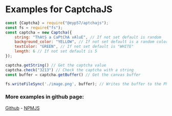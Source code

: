# Examples for CaptchaJS

```javascript
const {Captcha} = require("@eyp57/aptchajs");
const fs = require("fs");
const captcha = new Captcha({
    string: "ThAtS a CaPtChA vAluE", // If not set default is random
    background_color: "YELLOW", // If not set default is a random color
    textColor: "GREEN", // If not set default is "WHITE"
    length: 6 // If not set default is 5
});

captcha.getString() // Get the captcha value
captcha.check("3213") // Check the captcha with a string
const buffer = captcha.getBuffer() // Get the canvas buffer

fs.writeFileSync('./image.png', buffer); // Writes the buffer to the PNG file
```

### More examples in github page:

[Github](https://github.com/eyp57/captchajs) - [NPMJS](https://npmjs.com/package/@eyp57tr/captchajs)
